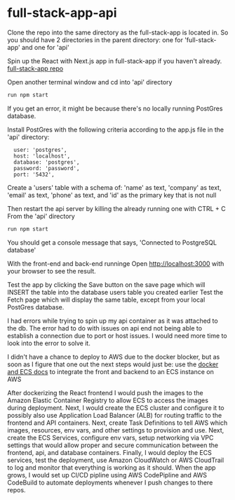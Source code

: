 # full-stack-app-api

Clone the repo into the same directory as the full-stack-app is located in.
So you should have 2 directories in the parent directory: one for 'full-stack-app' and one for 'api'

Spin up the React with Next.js app in full-stack-app if you haven't already.
[full-stack-app repo](https://github.com/vladsolokha/full-stack-app)

Open another terminal window and cd into 'api' directory
```bash
run npm start
```

If you get an error, it might be because there's no locally running PostGres database.

Install PostGres with the following criteria according to the app.js file in the 'api' directory:
```
  user: 'postgres',
  host: 'localhost',
  database: 'postgres',
  password: 'password',
  port: '5432',
```

Create a 'users' table with a schema of: 
  'name' as text, 
  'company' as text, 
  'email' as text, 
  'phone' as text, and 
  'id' as the primary key that is not null

Then restart the api server by killing the already running one with CTRL + C
From the 'api' directory
  ```bash
run npm start
```

You should get a console message that says, 'Connected to PostgreSQL database'

With the front-end and back-end runninge
Open [http://localhost:3000](http://localhost:3000) with your browser to see the result.

Test the app by clicking the Save button on the save page which will INSERT the table into the database users table you created earlier
Test the Fetch page which will display the same table, except from your local PostGres database.

I had errors while trying to spin up my api container as it was attached to the db. 
The error had to do with issues on api end not being able to establish a connection due to port or host issues. 
I would need more time to look into the error to solve it. 

I didn't have a chance to deploy to AWS due to the docker blocker, but as soon as I figure that one out the next steps would just be:
  use the [docker and ECS docs](https://docs.docker.com/cloud/ecs-integration/) to integrate the front and backend to an ECS instance on AWS
  
After dockerizing the React frontend I would push the images to the Amazon Elastic Container Registry to allow ECS to access the images during deployment.
Next, I would create the ECS cluster and configure it to possibly also use Application Load Balancer (ALB) for routing traffic to the frontend and API containers.
Next, create Task Definitions to tell AWS which images, resources, env vars, and other settings to provision and use.
Next, create the ECS Services, configure env vars, setup networking via VPC settings that would allow proper and secure communication between the frontend, api, and database containers. 
Finally, I would deploy the ECS services, test the deployment, use Amazon CloudWatch or AWS CloudTrail to log and monitor that everything is working as it should. 
When the app grows, I would set up CI/CD pipline using AWS CodePipline and AWS CodeBuild to automate deployments whenever I push changes to there repos. 
